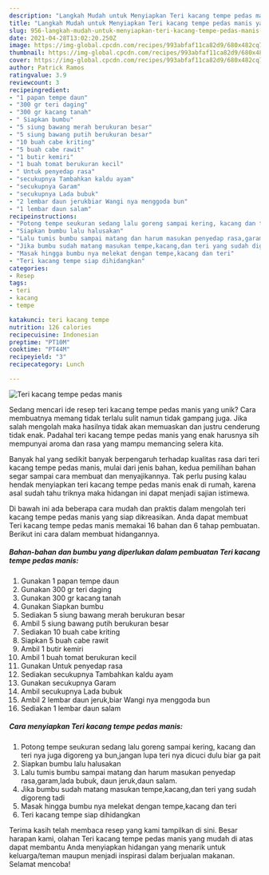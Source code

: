 ```yaml
---
description: "Langkah Mudah untuk Menyiapkan Teri kacang tempe pedas manis yang Menggugah Selera"
title: "Langkah Mudah untuk Menyiapkan Teri kacang tempe pedas manis yang Menggugah Selera"
slug: 956-langkah-mudah-untuk-menyiapkan-teri-kacang-tempe-pedas-manis-yang-menggugah-selera
date: 2021-04-28T13:02:20.250Z
image: https://img-global.cpcdn.com/recipes/993abfaf11ca82d9/680x482cq70/teri-kacang-tempe-pedas-manis-foto-resep-utama.jpg
thumbnail: https://img-global.cpcdn.com/recipes/993abfaf11ca82d9/680x482cq70/teri-kacang-tempe-pedas-manis-foto-resep-utama.jpg
cover: https://img-global.cpcdn.com/recipes/993abfaf11ca82d9/680x482cq70/teri-kacang-tempe-pedas-manis-foto-resep-utama.jpg
author: Patrick Ramos
ratingvalue: 3.9
reviewcount: 3
recipeingredient:
- "1 papan tempe daun"
- "300 gr teri daging"
- "300 gr kacang tanah"
- " Siapkan bumbu"
- "5 siung bawang merah berukuran besar"
- "5 siung bawang putih berukuran besar"
- "10 buah cabe kriting"
- "5 buah cabe rawit"
- "1 butir kemiri"
- "1 buah tomat berukuran kecil"
- " Untuk penyedap rasa"
- "secukupnya Tambahkan kaldu ayam"
- "secukupnya Garam"
- "secukupnya Lada bubuk"
- "2 lembar daun jerukbiar Wangi nya menggoda bun"
- "1 lembar daun salam"
recipeinstructions:
- "Potong tempe seukuran sedang lalu goreng sampai kering, kacang dan teri nya juga digoreng ya bun,jangan lupa teri nya dicuci dulu biar ga pait"
- "Siapkan bumbu lalu halusakan"
- "Lalu tumis bumbu sampai matang dan harum masukan penyedap rasa,garam,lada bubuk, daun jeruk,daun salam."
- "Jika bumbu sudah matang masukan tempe,kacang,dan teri yang sudah digoreng tadi"
- "Masak hingga bumbu nya melekat dengan tempe,kacang dan teri"
- "Teri kacang tempe siap dihidangkan"
categories:
- Resep
tags:
- teri
- kacang
- tempe

katakunci: teri kacang tempe 
nutrition: 126 calories
recipecuisine: Indonesian
preptime: "PT10M"
cooktime: "PT44M"
recipeyield: "3"
recipecategory: Lunch

---
```



![Teri kacang tempe pedas manis](https://img-global.cpcdn.com/recipes/993abfaf11ca82d9/680x482cq70/teri-kacang-tempe-pedas-manis-foto-resep-utama.jpg)

Sedang mencari ide resep teri kacang tempe pedas manis yang unik? Cara membuatnya memang tidak terlalu sulit namun tidak gampang juga. Jika salah mengolah maka hasilnya tidak akan memuaskan dan justru cenderung tidak enak. Padahal teri kacang tempe pedas manis yang enak harusnya sih mempunyai aroma dan rasa yang mampu memancing selera kita.



Banyak hal yang sedikit banyak berpengaruh terhadap kualitas rasa dari teri kacang tempe pedas manis, mulai dari jenis bahan, kedua pemilihan bahan segar sampai cara membuat dan menyajikannya. Tak perlu pusing kalau hendak menyiapkan teri kacang tempe pedas manis enak di rumah, karena asal sudah tahu triknya maka hidangan ini dapat menjadi sajian istimewa.


Di bawah ini ada beberapa cara mudah dan praktis dalam mengolah teri kacang tempe pedas manis yang siap dikreasikan. Anda dapat membuat Teri kacang tempe pedas manis memakai 16 bahan dan 6 tahap pembuatan. Berikut ini cara dalam membuat hidangannya.

<!--inarticleads1-->

##### Bahan-bahan dan bumbu yang diperlukan dalam pembuatan Teri kacang tempe pedas manis:

1. Gunakan 1 papan tempe daun
1. Gunakan 300 gr teri daging
1. Gunakan 300 gr kacang tanah
1. Gunakan  Siapkan bumbu
1. Sediakan 5 siung bawang merah berukuran besar
1. Ambil 5 siung bawang putih berukuran besar
1. Sediakan 10 buah cabe kriting
1. Siapkan 5 buah cabe rawit
1. Ambil 1 butir kemiri
1. Ambil 1 buah tomat berukuran kecil
1. Gunakan  Untuk penyedap rasa
1. Sediakan secukupnya Tambahkan kaldu ayam
1. Gunakan secukupnya Garam
1. Ambil secukupnya Lada bubuk
1. Ambil 2 lembar daun jeruk,biar Wangi nya menggoda bun
1. Sediakan 1 lembar daun salam




<!--inarticleads2-->

##### Cara menyiapkan Teri kacang tempe pedas manis:

1. Potong tempe seukuran sedang lalu goreng sampai kering, kacang dan teri nya juga digoreng ya bun,jangan lupa teri nya dicuci dulu biar ga pait
1. Siapkan bumbu lalu halusakan
1. Lalu tumis bumbu sampai matang dan harum masukan penyedap rasa,garam,lada bubuk, daun jeruk,daun salam.
1. Jika bumbu sudah matang masukan tempe,kacang,dan teri yang sudah digoreng tadi
1. Masak hingga bumbu nya melekat dengan tempe,kacang dan teri
1. Teri kacang tempe siap dihidangkan




Terima kasih telah membaca resep yang kami tampilkan di sini. Besar harapan kami, olahan Teri kacang tempe pedas manis yang mudah di atas dapat membantu Anda menyiapkan hidangan yang menarik untuk keluarga/teman maupun menjadi inspirasi dalam berjualan makanan. Selamat mencoba!
